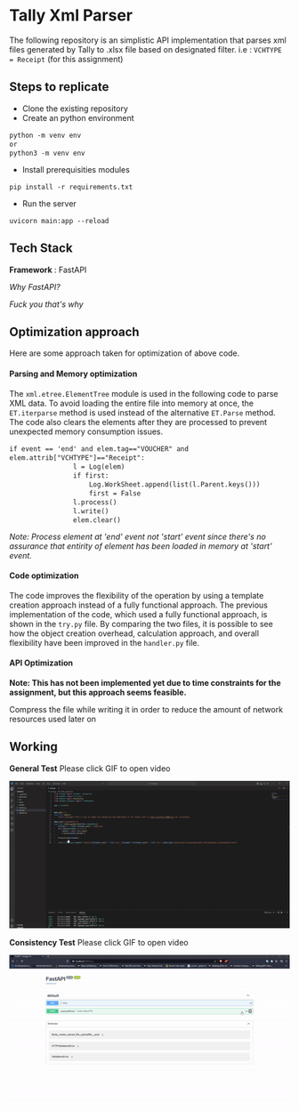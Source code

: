 # Tally Xml Parser

The following repository is an simplistic API implementation that parses xml files
generated by Tally to .xlsx file based on designated filter. i.e : ``VCHTYPE = Receipt`` (for this assignment)

## Steps to replicate

* Clone the existing repository
* Create an python environment

```
python -m venv env 
or
python3 -m venv env
```

* Install prerequisities modules

```
pip install -r requirements.txt
```

* Run the server

```
uvicorn main:app --reload
```

## Tech Stack

**Framework** : FastAPI

*Why FastAPI?*

*Fuck you that's why*

## Optimization approach

Here are some approach taken for optimization of above code.

#### Parsing and Memory optimization

The ``xml.etree.ElementTree`` module is used in the following code to parse XML data.
To avoid loading the entire file into memory at once, the ``ET.iterparse`` method
is used instead of the alternative ``ET.Parse`` method.
The code also clears the elements after they are processed to prevent
unexpected memory consumption issues.

```
if event == 'end' and elem.tag=="VOUCHER" and elem.attrib["VCHTYPE"]=="Receipt":
                l = Log(elem)
                if first:
                    Log.WorkSheet.append(list(l.Parent.keys()))
                    first = False
                l.process()
                l.write()
                elem.clear()
```

*Note: Process element at 'end' event not 'start' event since there's no assurance that entirity of element
has been loaded in memory at 'start' event.*

#### Code optimization

The code improves the flexibility of the operation by using a template
creation approach instead of a fully functional approach.
The previous implementation of the code, which used a fully functional approach,
is shown in the ``try.py`` file. By comparing the two files, it is possible to
see how the object creation overhead, calculation approach, and overall
flexibility have been improved in the ``handler.py`` file.

#### API Optimization

**Note: This has not been implemented yet due to time constraints for the assignment, but this approach seems feasible.**

Compress the file while writing it in order to reduce the amount of network resources used later on

## Working

**General Test**
Please click GIF to open video

[![General Working](https://github.com/saksham-ghimire/XMLParser/blob/master/screenshots/work_test.gif)](https://user-images.githubusercontent.com/66101153/211140763-f3514156-0514-4a3d-a708-096a4e0dee20.mp4)

**Consistency Test**
Please click GIF to open video

[![Consistency Test](https://github.com/saksham-ghimire/XMLParser/blob/master/screenshots/consistent_test.gif)](https://user-images.githubusercontent.com/66101153/211140794-33e98fe1-2f35-4fa4-b861-c89b108138ae.mp4)
